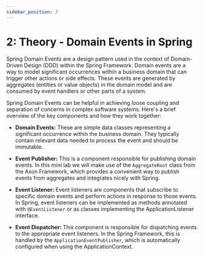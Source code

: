 ```yaml
---
sidebar_position: 3
---
```


# 2: Theory - Domain Events in Spring

Spring Domain Events are a design pattern used in the context of Domain-Driven Design (DDD) within the Spring Framework.
Domain events are a way to model significant occurrences within a business domain that can trigger other actions or side
effects. These events are generated by aggregates (entities or value objects) in the domain model and are consumed by
event handlers or other parts of a system.

Spring Domain Events can be helpful in achieving loose coupling and separation of concerns in complex software systems.
Here's a brief overview of the key components and how they work together:

- **Domain Events:** These are simple data classes representing a significant occurrence within the business domain. They
typically contain relevant data needed to process the event and should be immutable.

- **Event Publisher:** This is a component responsible for publishing domain events. In this mini lab we will make 
  use of the `AggregateRoot` class from the Axon Framework, which provides a convenient way to publish events from 
  aggregates and integrates nicely with Spring.

- **Event Listener:** Event listeners are components that subscribe to specific domain events and perform actions in response
to those events. In Spring, event listeners can be implemented as methods annotated with `@EventListener` or as classes
implementing the ApplicationListener interface.

- **Event Dispatcher:** This component is responsible for dispatching events to the appropriate event listeners. In the Spring
Framework, this is handled by the `ApplicationEventPublisher`, which is automatically configured when using the
ApplicationContext.

